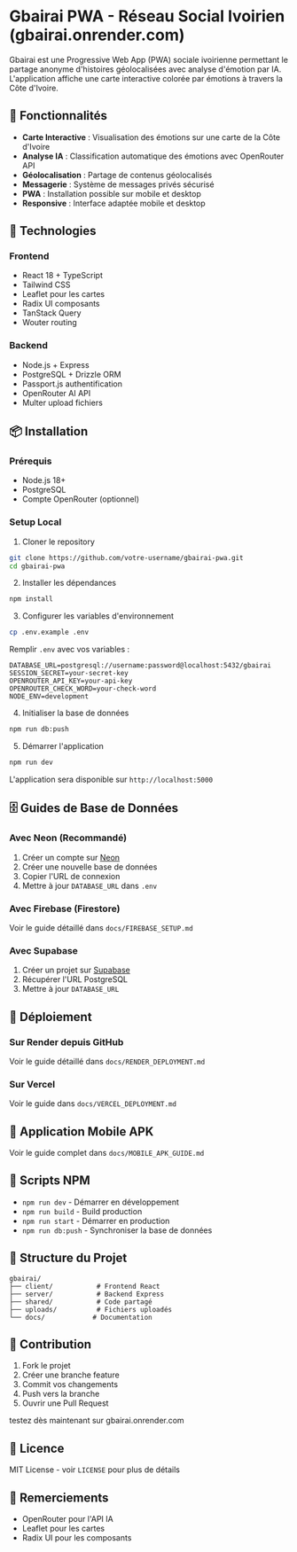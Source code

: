 
# Gbairai PWA - Réseau Social Ivoirien (gbairai.onrender.com)

Gbairai est une Progressive Web App (PWA) sociale ivoirienne permettant le partage anonyme d'histoires géolocalisées avec analyse d'émotion par IA. L'application affiche une carte interactive colorée par émotions à travers la Côte d'Ivoire.

## 🌟 Fonctionnalités

- **Carte Interactive** : Visualisation des émotions sur une carte de la Côte d'Ivoire
- **Analyse IA** : Classification automatique des émotions avec OpenRouter API
- **Géolocalisation** : Partage de contenus géolocalisés
- **Messagerie** : Système de messages privés sécurisé
- **PWA** : Installation possible sur mobile et desktop
- **Responsive** : Interface adaptée mobile et desktop

## 🚀 Technologies

### Frontend
- React 18 + TypeScript
- Tailwind CSS
- Leaflet pour les cartes
- Radix UI composants
- TanStack Query
- Wouter routing

### Backend
- Node.js + Express
- PostgreSQL + Drizzle ORM
- Passport.js authentification
- OpenRouter AI API
- Multer upload fichiers

## 📦 Installation

### Prérequis
- Node.js 18+
- PostgreSQL
- Compte OpenRouter (optionnel)

### Setup Local

1. Cloner le repository
```bash
git clone https://github.com/votre-username/gbairai-pwa.git
cd gbairai-pwa
```

2. Installer les dépendances
```bash
npm install
```

3. Configurer les variables d'environnement
```bash
cp .env.example .env
```

Remplir `.env` avec vos variables :
```env
DATABASE_URL=postgresql://username:password@localhost:5432/gbairai
SESSION_SECRET=your-secret-key
OPENROUTER_API_KEY=your-api-key
OPENROUTER_CHECK_WORD=your-check-word
NODE_ENV=development
```

4. Initialiser la base de données
```bash
npm run db:push
```

5. Démarrer l'application
```bash
npm run dev
```

L'application sera disponible sur `http://localhost:5000`

## 🗄️ Guides de Base de Données

### Avec Neon (Recommandé)

1. Créer un compte sur [Neon](https://neon.tech)
2. Créer une nouvelle base de données
3. Copier l'URL de connexion
4. Mettre à jour `DATABASE_URL` dans `.env`

### Avec Firebase (Firestore)

Voir le guide détaillé dans `docs/FIREBASE_SETUP.md`

### Avec Supabase

1. Créer un projet sur [Supabase](https://supabase.com)
2. Récupérer l'URL PostgreSQL
3. Mettre à jour `DATABASE_URL`

## 🚀 Déploiement

### Sur Render depuis GitHub
Voir le guide détaillé dans `docs/RENDER_DEPLOYMENT.md`

### Sur Vercel
Voir le guide dans `docs/VERCEL_DEPLOYMENT.md`

## 📱 Application Mobile APK

Voir le guide complet dans `docs/MOBILE_APK_GUIDE.md`

## 🔧 Scripts NPM

- `npm run dev` - Démarrer en développement
- `npm run build` - Build production
- `npm run start` - Démarrer en production
- `npm run db:push` - Synchroniser la base de données

## 📁 Structure du Projet

```
gbairai/
├── client/           # Frontend React
├── server/           # Backend Express
├── shared/           # Code partagé
├── uploads/          # Fichiers uploadés
└── docs/            # Documentation
```

## 🤝 Contribution

1. Fork le projet
2. Créer une branche feature
3. Commit vos changements
4. Push vers la branche
5. Ouvrir une Pull Request

testez dès maintenant sur gbairai.onrender.com

## 📄 Licence

MIT License - voir `LICENSE` pour plus de détails

## 🙏 Remerciements

- OpenRouter pour l'API IA
- Leaflet pour les cartes
- Radix UI pour les composants
